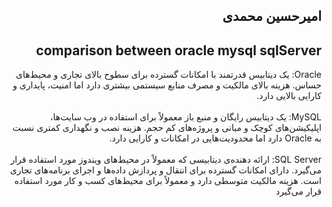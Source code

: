 <h2 dir="rtl">امیرحسین محمدی</h2>
<h2 dir="rtl">comparison between oracle mysql sqlServer</h2>

<div dir="rtl">
  Oracle: یک دیتابیس قدرتمند با امکانات گسترده برای سطوح بالای تجاری و محیط‌های حساس. هزینه بالای مالکیت و مصرف منابع سیستمی بیشتری دارد اما امنیت، پایداری و کارایی بالایی دارد.
</div>
<br/>
<div dir="rtl">
MySQL: یک دیتابیس رایگان و منبع باز معمولاً برای استفاده در وب سایت‌ها، اپلیکیشن‌های کوچک و میانی و پروژه‌های کم حجم. هزینه نصب و نگهداری کمتری نسبت به Oracle دارد اما محدودیت‌هایی در امکانات و کارایی دارد.
</div>
<br/>
<div dir="rtl">
SQL Server: ارائه دهنده‌ی دیتابیسی که معمولاً در محیط‌های ویندوز مورد استفاده قرار می‌گیرد. دارای امکانات گسترده برای انتقال و پردازش داده‌ها و اجرای برنامه‌های تجاری است. هزینه مالکیت متوسطی دارد و معمولاً برای محیط‌های کسب و کار مورد استفاده قرار می‌گیرد
</div>
